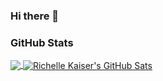 ### Hi there 👋

### GitHub Stats
<a href="https://github.com/rlkaiser/rlkaiser">
  <img align="center" src="https://github-readme-stats.vercel.app/api/top-langs/?username=rlkaiser&hide=html&title_color=ffffff&text_color=c9cacc&icon_color=2bbc8a&bg_color=1d1f21">
</a>
<a href="https://github.com/rlkaiser/rlkaiser">
  <img align="center" src="https://github-readme-stats.vercel.app/api?username=rlkaiser&show_icons=true&line_height=27&count_private=true&title_color=ffffff&text_color=c9cacc&icon_color=2bbc8a&bg_color=1d1f21" alt="Richelle Kaiser's GitHub Sats">
</a>

<!--
**RLKaiser/RLKaiser** is a ✨ _special_ ✨ repository because its `README.md` (this file) appears on your GitHub profile.

Here are some ideas to get you started:

- 🔭 I’m currently working on ...
- 🌱 I’m currently learning ...
- 👯 I’m looking to collaborate on ...
- 🤔 I’m looking for help with ...
- 💬 Ask me about ...
- 📫 How to reach me: ...
- 😄 Pronouns: ...
- ⚡ Fun fact: ...
-->
